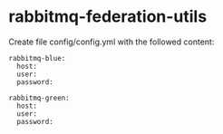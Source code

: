 # rabbitmq-federation-utils

Create file config/config.yml with the followed content:
```
rabbitmq-blue:
  host:
  user:
  password:
  
rabbitmq-green:
  host:
  user:
  password:
```
